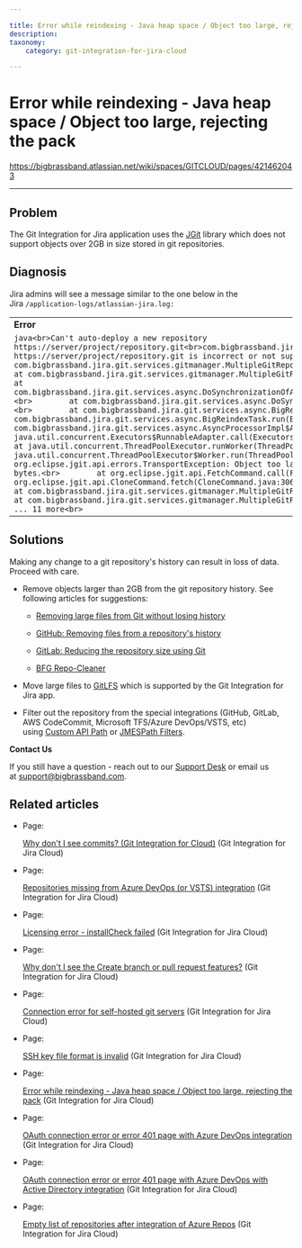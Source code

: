 ```yaml
---

title: Error while reindexing - Java heap space / Object too large, rejecting the pack
description:
taxonomy:
    category: git-integration-for-jira-cloud

---
```


# Error while reindexing - Java heap space / Object too large, rejecting the pack

<https://bigbrassband.atlassian.net/wiki/spaces/GITCLOUD/pages/421462043>

* * *

## Problem

The Git Integration for Jira application uses the [JGit](https://www.eclipse.org/jgit/) library which does not support objects over 2GB in size stored in git repositories.

## Diagnosis

Jira admins will see a message similar to the one below in the Jira `/application-logs/atlassian-jira.log:`

|     |
| --- |
| **Error** |
| ```java<br>Сan't auto-deploy a new repository https://server/project/repository.git<br>com.bigbrassband.jira.git.exceptions.InvalidRemoteOperationException: Specified origin https://server/project/repository.git is incorrect or not supported<br>        at com.bigbrassband.jira.git.services.gitmanager.MultipleGitRepositoryManagerImpl.setupRepository(MultipleGitRepositoryManagerImpl.java:800)<br>        at com.bigbrassband.jira.git.services.gitmanager.MultipleGitRepositoryManagerImpl.deployRepository(MultipleGitRepositoryManagerImpl.java:868)<br>        at com.bigbrassband.jira.git.services.async.DoSynchronizationOfAggregatedRepoTask.createNewRepository(DoSynchronizationOfAggregatedRepoTask.java:156)<br>        at com.bigbrassband.jira.git.services.async.DoSynchronizationOfAggregatedRepoTask.run(DoSynchronizationOfAggregatedRepoTask.java:117)<br>        at com.bigbrassband.jira.git.services.async.BigReindexTask.synchronize(BigReindexTask.java:185)<br>        at com.bigbrassband.jira.git.services.async.BigReindexTask.run(BigReindexTask.java:95)<br>        at com.bigbrassband.jira.git.services.async.AsyncProcessorImpl$AsyncTaskWrapper.run(AsyncProcessorImpl.java:110)<br>        at java.util.concurrent.Executors$RunnableAdapter.call(Executors.java:511)<br>        at java.util.concurrent.FutureTask.run(FutureTask.java:266)<br>        at java.util.concurrent.ThreadPoolExecutor.runWorker(ThreadPoolExecutor.java:1149)<br>        at java.util.concurrent.ThreadPoolExecutor$Worker.run(ThreadPoolExecutor.java:624)<br>        at java.lang.Thread.run(Thread.java:748)<br>Caused by: org.eclipse.jgit.api.errors.TransportException: Object too large (2,271,263,009 bytes), rejecting the pack. Max object size limit is 2,147,483,639 bytes.<br>        at org.eclipse.jgit.api.FetchCommand.call(FetchCommand.java:254)<br>        at org.eclipse.jgit.api.CloneCommand.fetch(CloneCommand.java:306)<br>        at org.eclipse.jgit.api.CloneCommand.call(CloneCommand.java:200)<br>        at com.bigbrassband.jira.git.services.gitmanager.MultipleGitRepositoryManagerImpl.runCloneCommand(MultipleGitRepositoryManagerImpl.java:693)<br>        at com.bigbrassband.jira.git.services.gitmanager.MultipleGitRepositoryManagerImpl.setupRepository(MultipleGitRepositoryManagerImpl.java:789)<br>        ... 11 more<br>``` |

## Solutions

Making any change to a git repository's history can result in loss of data. Proceed with care.

*   Remove objects larger than 2GB from the git repository history. See following articles for suggestions:
    
    *   [Removing large files from Git without losing history](https://support.acquia.com/hc/en-us/articles/360004334093-Removing-large-files-from-Git-without-losing-history)
        
    *   [GitHub: Removing files from a repository's history](https://help.github.com/en/articles/removing-files-from-a-repositorys-history)
        
    *   [GitLab: Reducing the repository size using Git](https://docs.gitlab.com/ee/user/project/repository/reducing_the_repo_size_using_git.html)
        
    *   [BFG Repo-Cleaner](https://rtyley.github.io/bfg-repo-cleaner/)
        
*   Move large files to [GitLFS](https://git-lfs.github.com/) which is supported by the Git Integration for Jira app.
    
*   Filter out the repository from the special integrations (GitHub, GitLab, AWS CodeCommit, Microsoft TFS/Azure DevOps/VSTS, etc) using [Custom API Path](https://bigbrassband.atlassian.net/wiki/spaces/BBBSUPPORT/pages/133267463) or [JMESPath Filters](https://bigbrassband.atlassian.net/wiki/spaces/BBBSUPPORT/pages/133234739/Working+with+JMESPath+Filters).
    

**Contact Us**

If you still have a question - reach out to our [Support Desk](https://bigbrassband.atlassian.net/servicedesk/customer/portals) or email us at [support@bigbrassband.com](mailto:support@bigbrassband.com).

## Related articles

*   Page:
    
    [Why don't I see commits? (Git Integration for Cloud)](/wiki/spaces/GITCLOUD/pages/110755841) (Git Integration for Jira Cloud)
    
*   Page:
    
    [Repositories missing from Azure DevOps (or VSTS) integration](/wiki/spaces/GITCLOUD/pages/421462017/Repositories+missing+from+Azure+DevOps+%28or+VSTS%29+integration) (Git Integration for Jira Cloud)
    
*   Page:
    
    [Licensing error - installCheck failed](/wiki/spaces/GITCLOUD/pages/420282445/Licensing+error+-+installCheck+failed) (Git Integration for Jira Cloud)
    
*   Page:
    
    [Why don't I see the Create branch or pull request features?](/wiki/spaces/GITCLOUD/pages/421593107) (Git Integration for Jira Cloud)
    
*   Page:
    
    [Connection error for self-hosted git servers](/wiki/spaces/GITCLOUD/pages/419659840/Connection+error+for+self-hosted+git+servers) (Git Integration for Jira Cloud)
    
*   Page:
    
    [SSH key file format is invalid](/wiki/spaces/GITCLOUD/pages/421363756/SSH+key+file+format+is+invalid) (Git Integration for Jira Cloud)
    
*   Page:
    
    [Error while reindexing - Java heap space / Object too large, rejecting the pack](/wiki/spaces/GITCLOUD/pages/421462043) (Git Integration for Jira Cloud)
    
*   Page:
    
    [OAuth connection error or error 401 page with Azure DevOps integration](/wiki/spaces/GITCLOUD/pages/420282493/OAuth+connection+error+or+error+401+page+with+Azure+DevOps+integration) (Git Integration for Jira Cloud)
    
*   Page:
    
    [OAuth connection error or error 401 page with Azure DevOps with Active Directory integration](/wiki/spaces/GITCLOUD/pages/421527629/OAuth+connection+error+or+error+401+page+with+Azure+DevOps+with+Active+Directory+integration) (Git Integration for Jira Cloud)
    
*   Page:
    
    [Empty list of repositories after integration of Azure Repos](/wiki/spaces/GITCLOUD/pages/421298248/Empty+list+of+repositories+after+integration+of+Azure+Repos) (Git Integration for Jira Cloud)